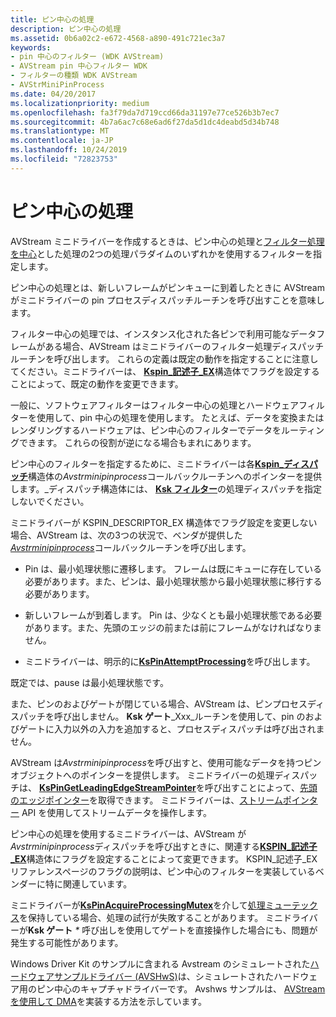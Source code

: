 ```yaml
---
title: ピン中心の処理
description: ピン中心の処理
ms.assetid: 0b6a02c2-e672-4568-a890-491c721ec3a7
keywords:
- pin 中心のフィルター (WDK AVStream)
- AVStream pin 中心フィルター WDK
- フィルターの種類 WDK AVStream
- AVStrMiniPinProcess
ms.date: 04/20/2017
ms.localizationpriority: medium
ms.openlocfilehash: fa3f79da7d719ccd66da31197e77ce526b3b7ec7
ms.sourcegitcommit: 4b7a6ac7c68e6ad6f27da5d1dc4deabd5d34b748
ms.translationtype: MT
ms.contentlocale: ja-JP
ms.lasthandoff: 10/24/2019
ms.locfileid: "72823753"
---
```

# <a name="pin-centric-processing"></a>ピン中心の処理





AVStream ミニドライバーを作成するときは、ピン中心の処理と[フィルター処理を中心](filter-centric-processing.md)とした処理の2つの処理パラダイムのいずれかを使用するフィルターを指定します。

ピン中心の処理とは、新しいフレームがピンキューに到着したときに AVStream がミニドライバーの pin プロセスディスパッチルーチンを呼び出すことを意味します。

フィルター中心の処理では、インスタンス化された各ピンで利用可能なデータフレームがある場合、AVStream はミニドライバーのフィルター処理ディスパッチルーチンを呼び出します。 これらの定義は既定の動作を指定することに注意してください。ミニドライバーは、 [**Kspin\_記述子\_EX**](https://docs.microsoft.com/windows-hardware/drivers/ddi/ks/ns-ks-_kspin_descriptor_ex)構造体でフラグを設定することによって、既定の動作を変更できます。

一般に、ソフトウェアフィルターはフィルター中心の処理とハードウェアフィルターを使用して、pin 中心の処理を使用します。 たとえば、データを変換またはレンダリングするハードウェアは、ピン中心のフィルターでデータをルーティングできます。 これらの役割が逆になる場合もまれにあります。

ピン中心のフィルターを指定するために、ミニドライバーは各[**Kspin\_ディスパッチ**](https://docs.microsoft.com/windows-hardware/drivers/ddi/ks/ns-ks-_kspin_dispatch)構造体の*Avstrminipinprocess*コールバックルーチンへのポインターを提供します。\_ディスパッチ構造体には、 [**Ksk フィルター**](https://docs.microsoft.com/windows-hardware/drivers/ddi/ks/ns-ks-_ksfilter_dispatch)の処理ディスパッチを指定しないでください。

ミニドライバーが KSPIN\_DESCRIPTOR\_EX 構造体でフラグ設定を変更しない場合、AVStream は、次の3つの状況で、ベンダが提供した[*Avstrminipinprocess*](https://docs.microsoft.com/windows-hardware/drivers/ddi/ks/nc-ks-pfnkspin)コールバックルーチンを呼び出します。

-   Pin は、最小処理状態に遷移します。 フレームは既にキューに存在している必要があります。また、ピンは、最小処理状態から最小処理状態に移行する必要があります。

-   新しいフレームが到着します。 Pin は、少なくとも最小処理状態である必要があります。また、先頭のエッジの前または前にフレームがなければなりません。

-   ミニドライバーは、明示的に[**KsPinAttemptProcessing**](https://docs.microsoft.com/windows-hardware/drivers/ddi/ks/nf-ks-kspinattemptprocessing)を呼び出します。

既定では、pause は最小処理状態です。

また、ピンのおよびゲートが閉じている場合、AVStream は、ピンプロセスディスパッチを呼び出しません。 **Ksk ゲート**_Xxx_ルーチンを使用して、pin のおよびゲートに入力以外の入力を追加すると、プロセスディスパッチは呼び出されません。

AVStream は*Avstrminipinprocess*を呼び出すと、使用可能なデータを持つピンオブジェクトへのポインターを提供します。 ミニドライバーの処理ディスパッチは、 [**KsPinGetLeadingEdgeStreamPointer**](https://docs.microsoft.com/windows-hardware/drivers/ddi/ks/nf-ks-kspingetleadingedgestreampointer)を呼び出すことによって、[先頭のエッジポインター](leading-and-trailing-edge-stream-pointers.md)を取得できます。 ミニドライバーは、[ストリームポインター](stream-pointers.md) API を使用してストリームデータを操作します。

ピン中心の処理を使用するミニドライバーは、AVStream が*Avstrminipinprocess*ディスパッチを呼び出すときに、関連する[**KSPIN\_記述子\_EX**](https://docs.microsoft.com/windows-hardware/drivers/ddi/ks/ns-ks-_kspin_descriptor_ex)構造体にフラグを設定することによって変更できます。 KSPIN\_記述子\_EX リファレンスページのフラグの説明は、ピン中心のフィルターを実装しているベンダーに特に関連しています。

ミニドライバーが[**KsPinAcquireProcessingMutex**](https://docs.microsoft.com/windows-hardware/drivers/ddi/ks/nf-ks-kspinacquireprocessingmutex)を介して[処理ミューテックス](processing-mutex-in-avstream.md)を保持している場合、処理の試行が失敗することがあります。 ミニドライバーが**Ksk ゲート** _\*_ 呼び出しを使用してゲートを直接操作した場合にも、問題が発生する可能性があります。

Windows Driver Kit のサンプルに含まれる Avstream のシミュレートされた[ハードウェアサンプルドライバー (AVSHwS)](https://go.microsoft.com/fwlink/p/?linkid=256083)は、シミュレートされたハードウェア用のピン中心のキャプチャドライバーです。 Avshws サンプルは、 [AVStream を使用して DMA](avstream-dma-services.md)を実装する方法を示しています。

 

 




